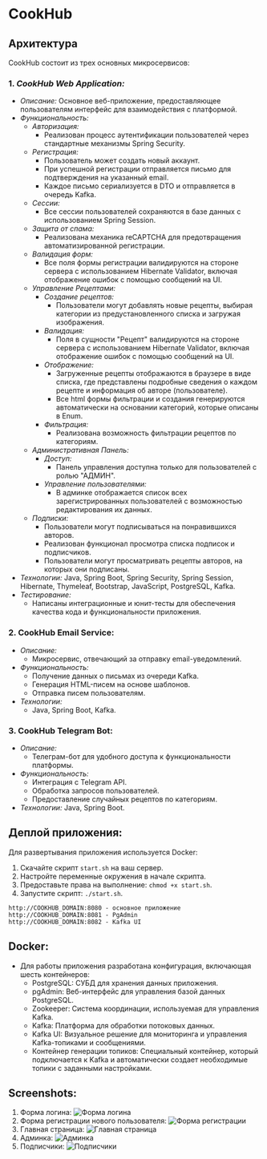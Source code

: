 # CookHub

## Архитектура

CookHub состоит из трех основных микросервисов:

### 1. *CookHub Web Application:*
  - *Описание:* Основное веб-приложение, предоставляющее пользователям интерфейс для взаимодействия с платформой.
  - *Функциональность:*
    - *Авторизация:*
      - Реализован процесс аутентификации пользователей через стандартные механизмы Spring Security.
    - *Регистрация:*
      - Пользователь может создать новый аккаунт.
      - При успешной регистрации отправляется письмо для подтверждения на указанный email.
      - Каждое письмо сериализуется в DTO и отправляется в очередь Kafka.
    - *Сессии:*
      - Все сессии пользователей сохраняются в базе данных с использованием Spring Session.
    - *Защита от спама:*
      - Реализована механика reCAPTCHA для предотвращения автоматизированной регистрации.
    - *Валидация форм:*
      - Все поля формы регистрации валидируются на стороне сервера с использованием Hibernate Validator, включая отображение ошибок с помощью сообщений на UI.
    - *Управление Рецептами:*
      - *Создание рецептов:*
        - Пользователи могут добавлять новые рецепты, выбирая категории из предустановленного списка и загружая изображения.
      - *Валидация:*
        - Поля в сущности "Рецепт" валидируются на стороне сервера с использованием Hibernate Validator, включая отображение ошибок с помощью сообщений на UI.
      - *Отображение:*
        - Загруженные рецепты отображаются в браузере в виде списка, где представлены подробные сведения о каждом рецепте и информация об авторе (пользователе).
        - Все html формы фильтрации и создания генерируются автоматически на основании категорий, которые описаны в Enum.
      - *Фильтрация:*
        - Реализована возможность фильтрации рецептов по категориям.
    - *Административная Панель:*
      - *Доступ:*
        - Панель управления доступна только для пользователей с ролью "АДМИН".
      - *Управление пользователями:*
        - В админке отображается список всех зарегистрированных пользователей с возможностью редактирования их данных.
    - *Подписки:*
        - Пользователи могут подписываться на понравившихся авторов.
        - Реализован функционал просмотра списка подписок и подписчиков.
        - Пользователи могут просматривать рецепты авторов, на которых они подписаны.
  - *Технологии:* Java, Spring Boot, Spring Security, Spring Session, Hibernate, Thymeleaf, Bootstrap, JavaScript, PostgreSQL, Kafka.
  - *Тестирование:*
    - Написаны интеграционные и юнит-тесты для обеспечения качества кода и функциональности приложения.

### 2. CookHub Email Service:
  - *Описание:*
    - Микросервис, отвечающий за отправку email-уведомлений.
  - *Функциональность:*
    - Получение данных о письмах из очереди Kafka.
    - Генерация HTML-писем на основе шаблонов.
    - Отправка писем пользователям.
  - *Технологии:*
    - Java, Spring Boot, Kafka.

### 3. CookHub Telegram Bot:
  - *Описание:*
    - Телеграм-бот для удобного доступа к функциональности платформы.
  - *Функциональность:*
    - Интеграция с Telegram API.
    - Обработка запросов пользователей.
    - Предоставление случайных рецептов по категориям.
  - *Технологии:* Java, Spring Boot.

## Деплой приложения:
Для развертывания приложения используется Docker:

1. Скачайте скрипт ```start.sh``` на ваш сервер.
2. Настройте переменные окружения в начале скрипта.
3. Предоставьте права на выполнение: ```chmod +x start.sh```.
4. Запустите скрипт: ```./start.sh```.

```
http://COOKHUB_DOMAIN:8080 - основное приложение
http://COOKHUB_DOMAIN:8081 - PgAdmin
http://COOKHUB_DOMAIN:8082 - Kafka UI
```

## Docker:
- Для работы приложения разработана конфигурация, включающая шесть контейнеров:
  - PostgreSQL: СУБД для хранения данных приложения.
  - pgAdmin: Веб-интерфейс для управления базой данных PostgreSQL.
  - Zookeeper: Система координации, используемая для управления Kafka.
  - Kafka: Платформа для обработки потоковых данных.
  - Kafka UI: Визуальное решение для мониторинга и управления Kafka-топиками и сообщениями.
  - Контейнер генерации топиков: Специальный контейнер, который подключается к Kafka и автоматически создает необходимые топики с заданными настройками.

## Screenshots:

1. Форма логина:
    ![Форма логина](https://github.com/kovalenkojuls/otus-graduation-work/blob/dev/cookhub-screenshots/login.png)
2. Форма регистрации нового пользователя:
    ![Форма регистрации](https://github.com/kovalenkojuls/otus-graduation-work/blob/dev/cookhub-screenshots/register.png)
3. Главная страница:
    ![Главная страница](https://github.com/kovalenkojuls/otus-graduation-work/blob/dev/cookhub-screenshots/main.png)
4. Админка:
    ![Админка](https://github.com/kovalenkojuls/otus-graduation-work/blob/dev/cookhub-screenshots/admin.png)
5. Подписчики:
   ![Подписчики](https://github.com/kovalenkojuls/otus-graduation-work/blob/dev/cookhub-screenshots/follower.png)

